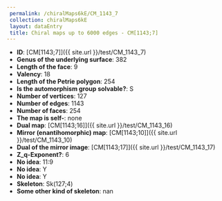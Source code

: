 ```yaml
--- 
 permalink: /chiralMaps6kE/CM_1143_7 
 collection: chiralMaps6kE
 layout: dataEntry
 title: Chiral maps up to 6000 edges - CM[1143;7]
---
```


- **ID**: [CM[1143;7]]({{ site.url }}/test/CM_1143_7)
- **Genus of the underlying surface**: 382
- **Length of the face**: 9
- **Valency**: 18
- **Length of the Petrie polygon**: 254
- **Is the automorphism group solvable?**: S
- **Number of vertices**: 127
- **Number of edges**: 1143
- **Number of faces**: 254
- **The map is self-**: none
- **Dual map**: [CM[1143;16]]({{ site.url }}/test/CM_1143_16)
- **Mirror (enantihomorphic) map**: [CM[1143;10]]({{ site.url }}/test/CM_1143_10)
- **Dual of the mirror image**: [CM[1143;17]]({{ site.url }}/test/CM_1143_17)
- **Z_q-Exponent?**: 6
- **No idea**:  11:9
- **No idea**: Y
- **No idea**: Y
- **Skeleton**: Sk(127;4)
- **Some other kind of skeleton**: nan
